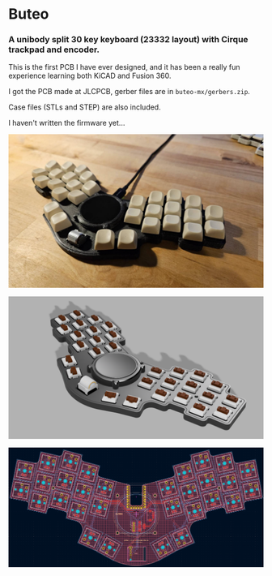 # Buteo

### A unibody split 30 key keyboard (23332 layout) with Cirque trackpad and encoder.

This is the first PCB I have ever designed, and it has been a really fun experience learning both KiCAD and Fusion 360.

I got the PCB made at JLCPCB, gerber files are in `buteo-mx/gerbers.zip`.

Case files (STLs and STEP) are also included.

I haven't written the firmware yet...

![Alt text](image-2.png)

![Alt text](image-1.png)

![Alt text](image.png)
